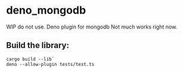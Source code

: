 # deno_mongodb
WIP do not use. Deno plugin for mongodb
Not much works right now.

## Build the library:

```
cargo build --lib`
deno --allow-plugin tests/test.ts
```

